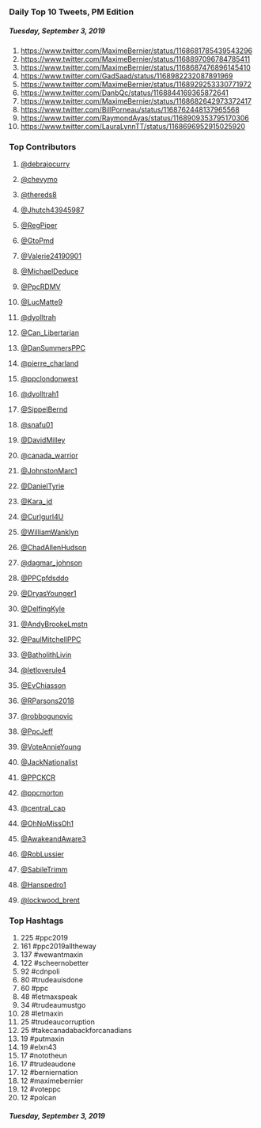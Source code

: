 ### Daily Top 10 Tweets, PM Edition
##### Tuesday, September 3, 2019
 1) https://www.twitter.com/MaximeBernier/status/1168681785439543296
 2) https://www.twitter.com/MaximeBernier/status/1168897096784785411
 3) https://www.twitter.com/MaximeBernier/status/1168687476896145410
 4) https://www.twitter.com/GadSaad/status/1168982232087891969
 5) https://www.twitter.com/MaximeBernier/status/1168929253330771972
 6) https://www.twitter.com/DanbQc/status/1168844169365872641
 7) https://www.twitter.com/MaximeBernier/status/1168682642973372417
 8) https://www.twitter.com/BillPorneau/status/1168762448137965568
 9) https://www.twitter.com/RaymondAyas/status/1168909353795170306
10) https://www.twitter.com/LauraLynnTT/status/1168696952915025920

### Top Contributors
  1) [@debrajocurry](https://www.twitter.com/debrajocurry)
  2) [@chevymo](https://www.twitter.com/chevymo)
  3) [@thereds8](https://www.twitter.com/thereds8)
  4) [@Jhutch43945987](https://www.twitter.com/Jhutch43945987)
  5) [@RegPiper](https://www.twitter.com/RegPiper)
  6) [@GtoPmd](https://www.twitter.com/GtoPmd)
  7) [@Valerie24190901](https://www.twitter.com/Valerie24190901)
  8) [@MichaelDeduce](https://www.twitter.com/MichaelDeduce)
  9) [@PpcRDMV](https://www.twitter.com/PpcRDMV)
 10) [@LucMatte9](https://www.twitter.com/LucMatte9)

 11) [@dyolltrah](https://www.twitter.com/dyolltrah)
 12) [@Can_Libertarian](https://www.twitter.com/Can_Libertarian)
 13) [@DanSummersPPC](https://www.twitter.com/DanSummersPPC)
 14) [@pierre_charland](https://www.twitter.com/pierre_charland)
 15) [@ppclondonwest](https://www.twitter.com/ppclondonwest)
 16) [@dyolltrah1](https://www.twitter.com/dyolltrah1)
 17) [@SippelBernd](https://www.twitter.com/SippelBernd)
 18) [@snafu01](https://www.twitter.com/snafu01)
 19) [@DavidMilley](https://www.twitter.com/DavidMilley)
 20) [@canada_warrior](https://www.twitter.com/canada_warrior)

 21) [@JohnstonMarc1](https://www.twitter.com/JohnstonMarc1)
 22) [@DanielTyrie](https://www.twitter.com/DanielTyrie)
 23) [@Kara_jd](https://www.twitter.com/Kara_jd)
 24) [@Curlgurl4U](https://www.twitter.com/Curlgurl4U)
 25) [@WilliamWanklyn](https://www.twitter.com/WilliamWanklyn)
 26) [@ChadAllenHudson](https://www.twitter.com/ChadAllenHudson)
 27) [@dagmar_johnson](https://www.twitter.com/dagmar_johnson)
 28) [@PPCpfdsddo](https://www.twitter.com/PPCpfdsddo)
 29) [@DryasYounger1](https://www.twitter.com/DryasYounger1)
 30) [@DelfingKyle](https://www.twitter.com/DelfingKyle)

 31) [@AndyBrookeLmstn](https://www.twitter.com/AndyBrookeLmstn)
 32) [@PaulMitchellPPC](https://www.twitter.com/PaulMitchellPPC)
 33) [@BatholithLivin](https://www.twitter.com/BatholithLivin)
 34) [@letloverule4](https://www.twitter.com/letloverule4)
 35) [@EvChiasson](https://www.twitter.com/EvChiasson)
 36) [@RParsons2018](https://www.twitter.com/RParsons2018)
 37) [@robbogunovic](https://www.twitter.com/robbogunovic)
 38) [@PpcJeff](https://www.twitter.com/PpcJeff)
 39) [@VoteAnnieYoung](https://www.twitter.com/VoteAnnieYoung)
 40) [@JackNationalist](https://www.twitter.com/JackNationalist)

 41) [@PPCKCR](https://www.twitter.com/PPCKCR)
 42) [@ppcmorton](https://www.twitter.com/ppcmorton)
 43) [@central_cap](https://www.twitter.com/central_cap)
 44) [@OhNoMissOh1](https://www.twitter.com/OhNoMissOh1)
 45) [@AwakeandAware3](https://www.twitter.com/AwakeandAware3)
 46) [@RobLussier](https://www.twitter.com/RobLussier)
 47) [@SabileTrimm](https://www.twitter.com/SabileTrimm)
 48) [@Hanspedro1](https://www.twitter.com/Hanspedro1)
 49) [@lockwood_brent](https://www.twitter.com/lockwood_brent)


### Top Hashtags

  1) 225 #ppc2019
  2) 161 #ppc2019alltheway
  3) 137 #wewantmaxin
  4) 122 #scheernobetter
  5)  92 #cdnpoli
  6)  80 #trudeauisdone
  7)  60 #ppc
  8)  48 #letmaxspeak
  9)  34 #trudeaumustgo
 10)  28 #letmaxin
 11)  25 #trudeaucorruption
 12)  25 #takecanadabackforcanadians
 13)  19 #putmaxin
 14)  19 #elxn43
 15)  17 #nototheun
 16)  17 #trudeaudone
 17)  12 #berniernation
 18)  12 #maximebernier
 19)  12 #voteppc
 20)  12 #polcan

##### Tuesday, September 3, 2019

